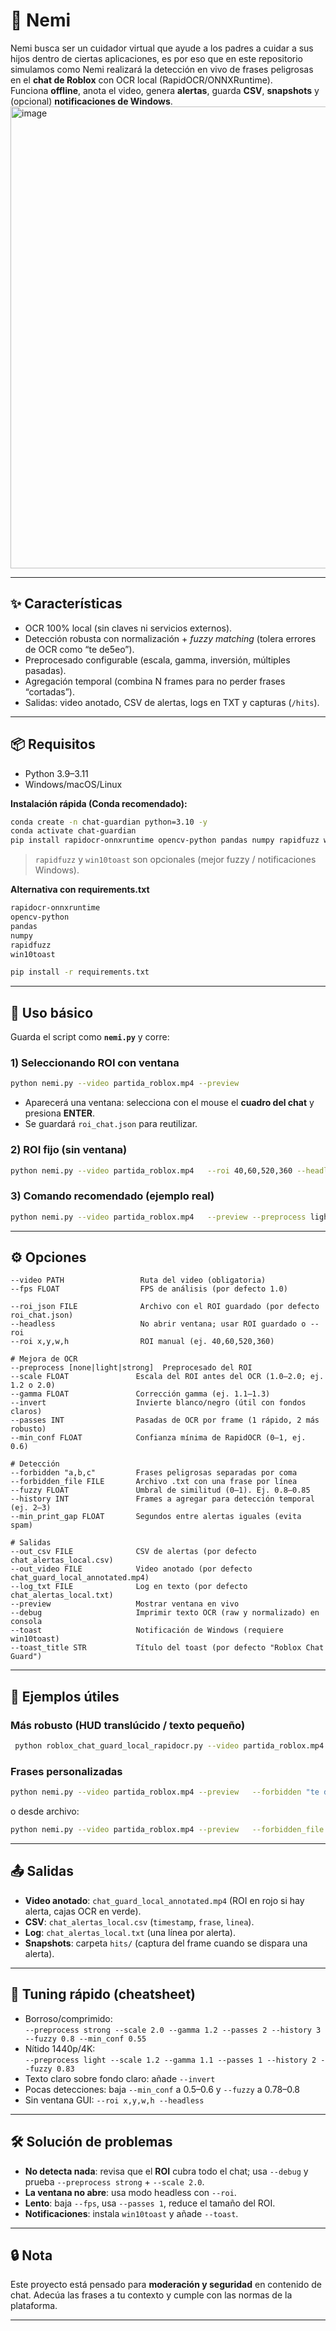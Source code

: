 # 🤖 Nemi

Nemi busca ser un cuidador virtual que ayude a los padres a cuidar a sus hijos dentro de ciertas aplicaciones, es por eso que en este repositorio simulamos como Nemi realizará la detección en vivo de frases peligrosas en el **chat de Roblox** con OCR local (RapidOCR/ONNXRuntime).  
Funciona **offline**, anota el video, genera **alertas**, guarda **CSV**, **snapshots** y (opcional) **notificaciones de Windows**.
<img width="1088" height="739" alt="image" src="https://github.com/user-attachments/assets/e28010a2-7ef2-4b69-962f-f1d25c3274a7" />


---

## ✨ Características
- OCR 100% local (sin claves ni servicios externos).
- Detección robusta con normalización + *fuzzy matching* (tolera errores de OCR como “te de5eo”).
- Preprocesado configurable (escala, gamma, inversión, múltiples pasadas).
- Agregación temporal (combina N frames para no perder frases “cortadas”).
- Salidas: video anotado, CSV de alertas, logs en TXT y capturas (`/hits`).

---

## 📦 Requisitos

- Python 3.9–3.11
- Windows/macOS/Linux

**Instalación rápida (Conda recomendado):**
```bash
conda create -n chat-guardian python=3.10 -y
conda activate chat-guardian
pip install rapidocr-onnxruntime opencv-python pandas numpy rapidfuzz win10toast
```
> `rapidfuzz` y `win10toast` son opcionales (mejor fuzzy / notificaciones Windows).

**Alternativa con requirements.txt**
```txt
rapidocr-onnxruntime
opencv-python
pandas
numpy
rapidfuzz
win10toast
```
```bash
pip install -r requirements.txt
```

---

## 🚀 Uso básico

Guarda el script como **`nemi.py`** y corre:

### 1) Seleccionando ROI con ventana
```bash
python nemi.py --video partida_roblox.mp4 --preview
```
- Aparecerá una ventana: selecciona con el mouse el **cuadro del chat** y presiona **ENTER**.
- Se guardará `roi_chat.json` para reutilizar.

### 2) ROI fijo (sin ventana)
```bash
python nemi.py --video partida_roblox.mp4   --roi 40,60,520,360 --headless --preview
```

### 3) Comando recomendado (ejemplo real)
```bash
python nemi.py --video partida_roblox.mp4   --preview --preprocess light --scale 1.2 --gamma 1.1   --passes 1 --history 2 --fuzzy 0.83
```

---

## ⚙️ Opciones

```
--video PATH                 Ruta del video (obligatoria)
--fps FLOAT                  FPS de análisis (por defecto 1.0)

--roi_json FILE              Archivo con el ROI guardado (por defecto roi_chat.json)
--headless                   No abrir ventana; usar ROI guardado o --roi
--roi x,y,w,h                ROI manual (ej. 40,60,520,360)

# Mejora de OCR
--preprocess [none|light|strong]  Preprocesado del ROI
--scale FLOAT               Escala del ROI antes del OCR (1.0–2.0; ej. 1.2 o 2.0)
--gamma FLOAT               Corrección gamma (ej. 1.1–1.3)
--invert                    Invierte blanco/negro (útil con fondos claros)
--passes INT                Pasadas de OCR por frame (1 rápido, 2 más robusto)
--min_conf FLOAT            Confianza mínima de RapidOCR (0–1, ej. 0.6)

# Detección
--forbidden "a,b,c"         Frases peligrosas separadas por coma
--forbidden_file FILE       Archivo .txt con una frase por línea
--fuzzy FLOAT               Umbral de similitud (0–1). Ej. 0.8–0.85
--history INT               Frames a agregar para detección temporal (ej. 2–3)
--min_print_gap FLOAT       Segundos entre alertas iguales (evita spam)

# Salidas
--out_csv FILE              CSV de alertas (por defecto chat_alertas_local.csv)
--out_video FILE            Video anotado (por defecto chat_guard_local_annotated.mp4)
--log_txt FILE              Log en texto (por defecto chat_alertas_local.txt)
--preview                   Mostrar ventana en vivo
--debug                     Imprimir texto OCR (raw y normalizado) en consola
--toast                     Notificación de Windows (requiere win10toast)
--toast_title STR           Título del toast (por defecto "Roblox Chat Guard")
```

---

## 📝 Ejemplos útiles

### Más robusto (HUD translúcido / texto pequeño)
```bash
 python roblox_chat_guard_local_rapidocr.py --video partida_roblox.mp4 --preview --preprocess light --scale 1.2 --gamma 1.1 --passes 1 --history 2 --fuzzy 0.83
```

### Frases personalizadas
```bash
python nemi.py --video partida_roblox.mp4 --preview   --forbidden "te deseo,mandame fotos,ven a mi casa,pack"
```
o desde archivo:
```bash
python nemi.py --video partida_roblox.mp4 --preview   --forbidden_file prohibidas.txt
```

---

## 📤 Salidas
- **Video anotado**: `chat_guard_local_annotated.mp4` (ROI en rojo si hay alerta, cajas OCR en verde).
- **CSV**: `chat_alertas_local.csv` (`timestamp`, `frase`, `linea`).
- **Log**: `chat_alertas_local.txt` (una línea por alerta).
- **Snapshots**: carpeta `hits/` (captura del frame cuando se dispara una alerta).

---

## 🧪 Tuning rápido (cheatsheet)
- Borroso/comprimido:  
  `--preprocess strong --scale 2.0 --gamma 1.2 --passes 2 --history 3 --fuzzy 0.8 --min_conf 0.55`
- Nítido 1440p/4K:  
  `--preprocess light --scale 1.2 --gamma 1.1 --passes 1 --history 2 --fuzzy 0.83`
- Texto claro sobre fondo claro: añade `--invert`
- Pocas detecciones: baja `--min_conf` a 0.5–0.6 y `--fuzzy` a 0.78–0.8
- Sin ventana GUI: `--roi x,y,w,h --headless`

---

## 🛠️ Solución de problemas
- **No detecta nada**: revisa que el **ROI** cubra todo el chat; usa `--debug` y prueba `--preprocess strong` + `--scale 2.0`.
- **La ventana no abre**: usa modo headless con `--roi`.
- **Lento**: baja `--fps`, usa `--passes 1`, reduce el tamaño del ROI.
- **Notificaciones**: instala `win10toast` y añade `--toast`.

---

## 🔒 Nota
Este proyecto está pensado para **moderación y seguridad** en contenido de chat. Adecúa las frases a tu contexto y cumple con las normas de la plataforma.

---
